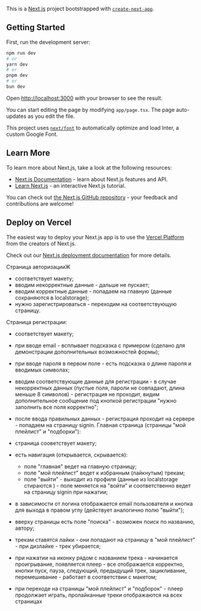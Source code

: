 This is a [Next.js](https://nextjs.org/) project bootstrapped with [`create-next-app`](https://github.com/vercel/next.js/tree/canary/packages/create-next-app).

## Getting Started

First, run the development server:

```bash
npm run dev
# or
yarn dev
# or
pnpm dev
# or
bun dev
```

Open [http://localhost:3000](http://localhost:3000) with your browser to see the result.

You can start editing the page by modifying `app/page.tsx`. The page auto-updates as you edit the file.

This project uses [`next/font`](https://nextjs.org/docs/basic-features/font-optimization) to automatically optimize and load Inter, a custom Google Font.

## Learn More

To learn more about Next.js, take a look at the following resources:

- [Next.js Documentation](https://nextjs.org/docs) - learn about Next.js features and API.
- [Learn Next.js](https://nextjs.org/learn) - an interactive Next.js tutorial.

You can check out [the Next.js GitHub repository](https://github.com/vercel/next.js/) - your feedback and contributions are welcome!

## Deploy on Vercel

The easiest way to deploy your Next.js app is to use the [Vercel Platform](https://vercel.com/new?utm_medium=default-template&filter=next.js&utm_source=create-next-app&utm_campaign=create-next-app-readme) from the creators of Next.js.

Check out our [Next.js deployment documentation](https://nextjs.org/docs/deployment) for more details.

Страница авторизацииЖ

- соответствует макету;
- вводим некорректные данные - дальше не пускает;
- вводим корректные данные - попадаем на главную (данные сохраняются в localstorage);
- нужно зарегистрироваться - переходим на соответствующую страницу.

Страница регистрации:

- соответствует макету;
- при вводе email - всплывает подсказка с примером (сделано для демонстрации дополнительных возможностей формы);
- при вводе пароля в первом поле - есть подсказка о длине пароля и вводимых символах;
- вводим соответствующие данные для регистрации - в случае некорректных данных (пустые поля, пароли не совпадают, длина меньше 8 символов) - регистрация не проходит, видим дополнительное сообщение под кнопкой регистрации "нужно заполнить все поля корректно";
- после ввода правильных данных - регистрация проходит на сервере - попадаем на страницу signin.
Главная страница (страницы "мой плейлист" и "подборки"):

- страница сооветствует макету;
- есть навигация (открывается, скрывается):
    - поле "главная" ведет на главную страницу;
    - поле "мой плейлист" ведет к избранным (лайкнутым) трекам;
    - поле "выйти" - выходит из профиля (данные из localstorage стираются ) - поле меняется на "войти" и соответственно ведет на страницу signin при нажатии;
- в зависимости от логина отображается email пользователя и кнопка для выхода в правом углу (действует аналогично полю "выйти");
- вверху страницы есть поле "поиска" - возможен поиск по названию, автору;
- трекам ставятся лайки - они попадают на страницу в "мой плейлист" - при дизлайке - трек убирается;
- при нажатии на иконку рядом с названием трека - начинается проигрывание, появляется плеер - все отображается корректно, кнопки пуск, пауза, следующий, предыдущий трек, зацикливание, перемешивание - работает в соответствии с макетом;
- при переходе на страницы "мой плейлист" и "подборок" - плеер продолжает играть, пролайканные треки отображаются на всех страницах
